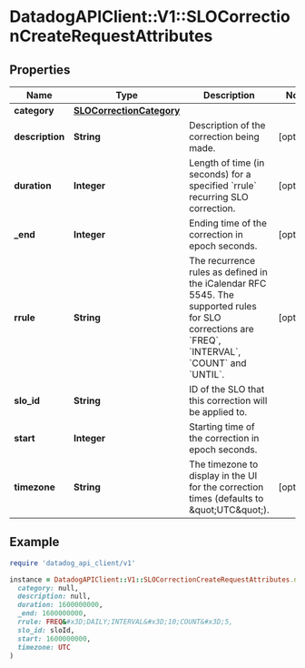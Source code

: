 # DatadogAPIClient::V1::SLOCorrectionCreateRequestAttributes

## Properties

| Name            | Type                                                  | Description                                                                                                                                                                             | Notes      |
| --------------- | ----------------------------------------------------- | --------------------------------------------------------------------------------------------------------------------------------------------------------------------------------------- | ---------- |
| **category**    | [**SLOCorrectionCategory**](SLOCorrectionCategory.md) |                                                                                                                                                                                         |            |
| **description** | **String**                                            | Description of the correction being made.                                                                                                                                               | [optional] |
| **duration**    | **Integer**                                           | Length of time (in seconds) for a specified &#x60;rrule&#x60; recurring SLO correction.                                                                                                 | [optional] |
| **\_end**       | **Integer**                                           | Ending time of the correction in epoch seconds.                                                                                                                                         | [optional] |
| **rrule**       | **String**                                            | The recurrence rules as defined in the iCalendar RFC 5545. The supported rules for SLO corrections are &#x60;FREQ&#x60;, &#x60;INTERVAL&#x60;, &#x60;COUNT&#x60; and &#x60;UNTIL&#x60;. | [optional] |
| **slo_id**      | **String**                                            | ID of the SLO that this correction will be applied to.                                                                                                                                  |            |
| **start**       | **Integer**                                           | Starting time of the correction in epoch seconds.                                                                                                                                       |            |
| **timezone**    | **String**                                            | The timezone to display in the UI for the correction times (defaults to \&quot;UTC\&quot;).                                                                                             | [optional] |

## Example

```ruby
require 'datadog_api_client/v1'

instance = DatadogAPIClient::V1::SLOCorrectionCreateRequestAttributes.new(
  category: null,
  description: null,
  duration: 1600000000,
  _end: 1600000000,
  rrule: FREQ&#x3D;DAILY;INTERVAL&#x3D;10;COUNT&#x3D;5,
  slo_id: sloId,
  start: 1600000000,
  timezone: UTC
)
```
